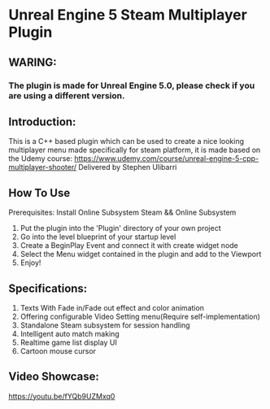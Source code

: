 # Unreal Engine 5 Steam Multiplayer Plugin

## WARING: 
### The plugin is made for Unreal Engine 5.0, please check if you are using a different version.

## Introduction:
This is a C++ based plugin which can be used to create a nice looking multiplayer menu made specifically for steam platform,
it is made based on the Udemy course: https://www.udemy.com/course/unreal-engine-5-cpp-multiplayer-shooter/ Delivered by Stephen Ulibarri
## How To Use
Prerequisites: Install Online Subsystem Steam && Online Subsystem
1. Put the plugin into the 'Plugin' directory of your own project
2. Go into the level blueprint of your startup level
3. Create a BeginPlay Event and connect it with create widget node
4. Select the Menu widget contained in the plugin and add to the Viewport
5. Enjoy!
## Specifications:
1. Texts With Fade in/Fade out effect and color animation
2. Offering configurable Video Setting menu(Require self-implementation)
3. Standalone Steam subsystem for session handling
4. Intelligent auto match making
5. Realtime game list display UI
6. Cartoon mouse cursor

## Video Showcase:
https://youtu.be/fYQb9UZMxq0
